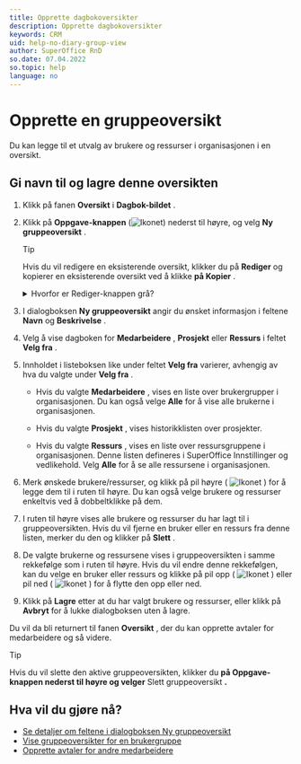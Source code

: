 ```yaml
---
title: Opprette dagbokoversikter
description: Opprette dagbokoversikter
keywords: CRM
uid: help-no-diary-group-view
author: SuperOffice RnD
so.date: 07.04.2022
so.topic: help
language: no
---
```


# Opprette en gruppeoversikt

Du kan legge til et utvalg av brukere og ressurser i organisasjonen i en oversikt.

## Gi navn til og lagre denne oversikten

1. Klikk på fanen **Oversikt** i  **Dagbok-bildet** .

1. Klikk på  **Oppgave-knappen**  (![Ikonet][img1]) nederst til høyre, og velg **Ny gruppeoversikt** .

    > [!TIP]
    > Hvis du vil redigere en eksisterende oversikt, klikker du på **Rediger** og kopierer en eksisterende oversikt ved å klikke **på Kopier** .

    <details><summary>Hvorfor er Rediger-knappen grå? </summary>
    Du kan bare endre gruppeoversikter som er opprettet av deg. I en forhåndsdefinert gruppeoversikt  **er**  Rediger-knappen grå for å indikere at du ikke kan endre den her. Disse gruppeoversiktene inneholder alle brukere som er tilordnet de bestemte gruppene. Dette defineres i SuperOffice Innstillinger og vedlikehold.

    Hvis du vil redigere og lagre en forhåndsdefinert gruppeoversikt, velger du **alternativet Kopier** og lagrer oversikten med et nytt navn.
    </details>

1. I  dialogboksen **Ny gruppeoversikt** angir du ønsket informasjon i  feltene **Navn** og **Beskrivelse** .

1. Velg å vise dagboken for **Medarbeidere** , **Prosjekt** eller **Ressurs** i feltet **Velg fra** .

1. Innholdet i listeboksen like under feltet **Velg fra** varierer, avhengig av hva du valgte under **Velg fra** .

    * Hvis du valgte **Medarbeidere** , vises en liste over brukergrupper i organisasjonen. Du kan også velge **Alle** for å vise alle brukerne i organisasjonen.

    * Hvis du valgte **Prosjekt** , vises historikklisten over prosjekter.

    * Hvis du valgte **Ressurs** , vises en liste over ressursgruppene i organisasjonen. Denne listen defineres i SuperOffice Innstillinger og vedlikehold. Velg **Alle** for å se alle ressursene i organisasjonen.

1. Merk ønskede brukere/ressurser, og klikk på pil høyre ( ![Ikonet][img2] ) for å legge dem til i ruten til høyre. Du kan også velge brukere og ressurser enkeltvis ved å dobbeltklikke på dem.

1. I ruten til høyre vises alle brukere og ressurser du har lagt til i gruppeoversikten. Hvis du vil fjerne en bruker eller en ressurs fra denne listen, merker du den og klikker på **Slett** .

1. De valgte brukerne og ressursene vises i gruppeoversikten i samme rekkefølge som i ruten til høyre. Hvis du vil endre denne rekkefølgen, kan du velge en bruker eller ressurs og klikke på pil opp ( ![Ikonet][img3] ) eller pil ned ( ![Ikonet][img4] ) for å flytte den opp eller ned.

1. Klikk på **Lagre** etter at du har valgt brukere og ressurser, eller klikk på **Avbryt** for å lukke dialogboksen uten å lagre.

Du vil da bli returnert til fanen **Oversikt** , der du kan opprette avtaler for medarbeidere og så videre.

> [!TIP]
> Hvis du vil slette den aktive gruppeoversikten, klikker du **på Oppgave-knappen nederst til høyre og velger** Slett gruppeoversikt **.** 

## Hva vil du gjøre nå?

* [Se detaljer om feltene i dialogboksen Ny gruppeoversikt][1]
* [Vise gruppeoversikter for en brukergruppe][2]
* [Opprette avtaler for andre medarbeidere][4]

<!-- Referenced links -->
[1]: screen/view-dialog.md
[2]: open.md
[4]: create-follow-up.md#associate

<!-- Referenced images -->
[img2]: ../../../media/icons/arrow-right.png
[img3]: ../../../media/icons/arrow-up.png
[img4]: ../../../media/icons/arrow-down.png
[img1]: ../../../media/icons/btn-menu.png
